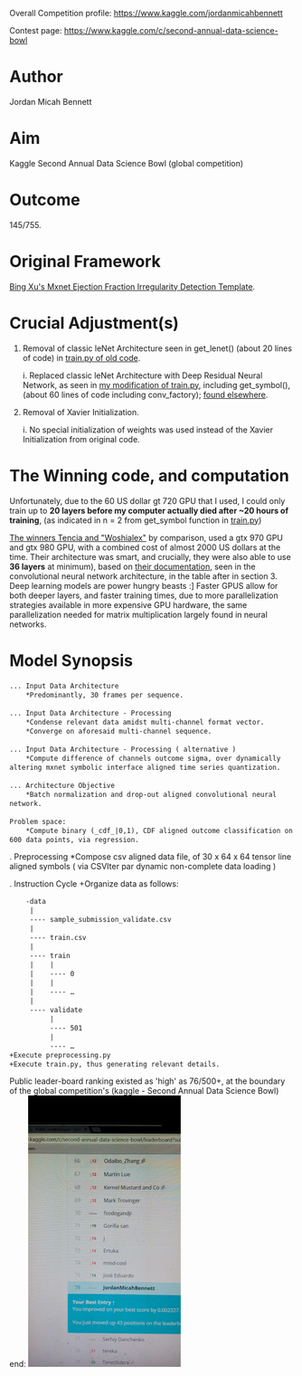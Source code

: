 

Overall Competition profile: https://www.kaggle.com/jordanmicahbennett

Contest page: https://www.kaggle.com/c/second-annual-data-science-bowl

Author
====
Jordan Micah Bennett

Aim
====
Kaggle Second Annual Data Science Bowl (global competition)

Outcome
====
145/755.


Original Framework 
====
[Bing Xu's Mxnet Ejection Fraction Irregularity Detection Template](https://github.com/apache/incubator-mxnet/tree/master/example/kaggle-ndsb2).


Crucial Adjustment(s)
==== 
1. Removal of classic leNet Architecture seen in get_lenet() (about 20 lines of code) in [train.py of old code](https://github.com/apache/incubator-mxnet/tree/master/example/kaggle-ndsb2). 

	i. Replaced classic leNet Architecture with Deep Residual Neural Network, as seen in [my modification of train.py](https://github.com/JordanMicahBennett/EJECTION-FRACTION-IRREGULARITY-DETECTION-MODEL/blob/master/Train.py), including get_symbol(), (about 60 lines of code including conv_factory); [found elsewhere](https://github.com/freesouls/Deep-Residual-Network-For-MXNet).
	
2. Removal of Xavier Initialization.

	i. No special initialization of weights was used instead of the Xavier Initialization from original code.

The Winning code, and computation
====
Unfortunately, due to the 60 US dollar gt 720 GPU that I used, I could only train up to **20 layers before my computer actually died after ~20 hours of training**, (as indicated in  n = 2 from get_symbol function in [train.py](https://github.com/JordanMicahBennett/EJECTION-FRACTION-IRREGULARITY-DETECTION-MODEL/blob/master/Train.py))

[The winners Tencia and "Woshialex"](https://github.com/woshialex/diagnose-heart) by comparison, used a gtx 970 GPU and gtx 980 GPU, with a combined cost of almost 2000 US dollars at the time. Their architecture was smart, and crucially, they were also able to use **36 layers** at minimum), based on [their documentation](https://github.com/woshialex/diagnose-heart/blob/master/TenciaWoshialex_model_documentation.pdf), seen in the convolutional neural network architecture, in the table after in section 3. Deep learning models are power hungry beasts :] Faster GPUS allow for both deeper layers, and faster training times, due to more parallelization strategies available in more expensive GPU hardware, the same parallelization needed for matrix multiplication largely found in neural networks.


Model Synopsis
====
	... Input Data Architecture
		*Predominantly, 30 frames per sequence.

	... Input Data Architecture - Processing
		*Condense relevant data amidst multi-channel format vector.
		*Converge on aforesaid multi-channel sequence.

	... Input Data Architecture - Processing ( alternative )
		*Compute difference of channels outcome sigma, over dynamically altering mxnet symbolic interface aligned time series quantization. 

	... Architecture Objective
		*Batch normalization and drop-out aligned convolutional neural network.

	Problem space:
		*Compute binary (_cdf_|0,1), CDF aligned outcome classification on 600 data points, via regression. 


		
		
		
		
		
		
		
. Preprocessing
	*Compose csv aligned data file, of 30 x 64 x 64 tensor line aligned symbols ( via CSVIter par dynamic non-complete data loading )

	
	
	
	
	
	
	

	

. Instruction Cycle
	+Organize data as follows:
	
		-data
		 |
		 ---- sample_submission_validate.csv
		 |
		 ---- train.csv
		 |
		 ---- train
		 |    |
		 |    ---- 0
		 |    |
		 |    ---- …
		 |
		 ---- validate
			  |
			  ---- 501
			  |
			  ---- …
	+Execute preprocessing.py
	+Execute train.py, thus generating relevant details.







	
	
Public leader-board ranking existed as 'high' as 76/500+, at the boundary of the global competition's (kaggle - Second Annual Data Science Bowl) end:
![Alt text](https://github.com/JordanMicahBennett/EJECTION-FRACTION-IRREGULARITY-DETECTION-MODEL/blob/master/data/images/captures/0.png)
